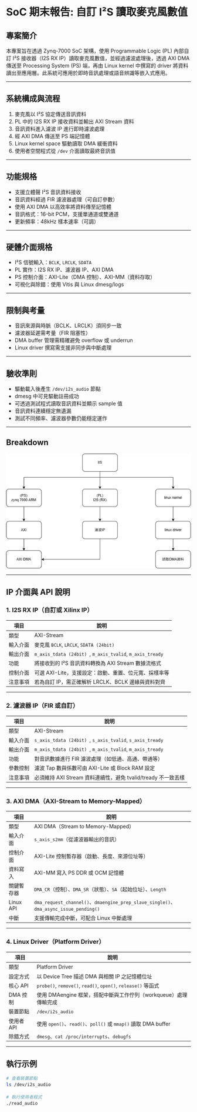 # SoC 期末報告: 自訂 I²S 讀取麥克風數值

## 專案簡介

本專案旨在透過 Zynq-7000 SoC 架構，使用 Programmable Logic (PL) 內部自訂 I²S 接收器（I2S RX IP）讀取麥克風數值，並經過濾波處理後，透過 AXI DMA 傳送至 Processing System (PS) 端，再由 Linux kernel 中撰寫的 driver 將資料讀出至應用層。此系統可應用於即時音訊處理或語音辨識等嵌入式應用。

---

## 系統構成與流程

1. 麥克風以 I²S 協定傳送音訊資料
2. PL 中的 I2S RX IP 接收資料並輸出 AXI Stream 資料
3. 音訊資料進入濾波 IP 進行即時濾波處理
4. 經 AXI DMA 傳送至 PS 端記憶體
5. Linux kernel space 驅動讀取 DMA 緩衝資料
6. 使用者空間程式從 `/dev` 介面讀取最終音訊值

---

## 功能規格

* 支援立體聲 I²S 音訊資料接收
* 音訊資料經過 FIR 濾波器處理（可自訂參數）
* 使用 AXI DMA 以高效率將資料傳至記憶體
* 音訊格式：16-bit PCM，支援單通道或雙通道
* 更新頻率：48kHz 樣本速率（可調）

---

## 硬體介面規格

* I²S 信號輸入：`BCLK`, `LRCLK`, `SDATA`
* PL 實作：I2S RX IP、濾波器 IP、AXI DMA
* PS 控制介面：AXI-Lite（DMA 控制）、AXI-MM（資料存取）
* 可視化與除錯：使用 Vitis 與 Linux dmesg/logs

---

## 限制與考量

* 音訊來源與時脈（BCLK、LRCLK）須同步一致
* 濾波器延遲需考量（FIR 阻塞性）
* DMA buffer 管理需精確避免 overflow 或 underrun
* Linux driver 撰寫需支援非同步與中斷處理

---

## 驗收準則

* 驅動載入後產生 `/dev/i2s_audio` 節點
* dmesg 中可見驅動註冊成功
* 可透過測試程式讀取音訊資料並顯示 sample 值
* 音訊資料連續穩定無遺漏
* 測試不同頻率、濾波器參數仍能穩定運作

---

## Breakdown

![image](SoC_breakdown.png)

---

## IP 介面與 API 說明

### 1. I2S RX IP（自訂或 Xilinx IP）

| 項目       | 說明                                                                 |
|------------|----------------------------------------------------------------------|
| 類型       | AXI-Stream                                                           |
| 輸入介面   | 麥克風 `BCLK`, `LRCLK`, `SDATA (24bit)`                    |
| 輸出介面   | `m_axis_tdata (24bit) `, `m_axis_tvalid`, `m_axis_tready`                    |
| 功能       | 將接收到的 I²S 音訊資料轉換為 AXI Stream 數據流格式                  |
| 控制介面   | 可選 AXI-Lite，支援設定：啟動、重置、位元寬、採樣率等               |
| 注意事項   | 若為自訂 IP，需正確解析 LRCLK、BCLK 邊緣與資料對齊                 |

---

### 2. 濾波器 IP（FIR 或自訂）

| 項目       | 說明                                                                 |
|------------|----------------------------------------------------------------------|
| 類型       | AXI-Stream                                                           |
| 輸入介面   | `s_axis_tdata (24bit) `, `s_axis_tvalid`, `s_axis_tready`                    |
| 輸出介面   | `m_axis_tdata (24bit) `, `m_axis_tvalid`, `m_axis_tready`                    |
| 功能       | 對音訊數據進行 FIR 濾波處理（如低通、高通、帶通等）                |
| 參數控制   | 濾波 Tap 數與係數可由 AXI-Lite 或 Block RAM 設定                   |
| 注意事項   | 必須維持 AXI Stream 資料連續性，避免 tvalid/tready 不一致丟樣     |

---

### 3. AXI DMA（AXI-Stream to Memory-Mapped）

| 項目           | 說明                                                              |
|----------------|-------------------------------------------------------------------|
| 類型           | AXI DMA（Stream to Memory-Mapped）                               |
| 輸入介面       | `s_axis_s2mm`（從濾波器輸出的音訊）                    |
| 控制介面       | AXI-Lite 控制暫存器（啟動、長度、來源位址等）                    |
| 資料寫入       | AXI-MM 寫入 PS DDR 或 OCM 記憶體                                  |
| 關鍵暫存器     | `DMA_CR`（控制）、`DMA_SR`（狀態）、`SA`（起始位址）、`Length`   |
| Linux API      | `dma_request_channel()`、`dmaengine_prep_slave_single()`、`dma_async_issue_pending()` |
| 中斷           | 支援傳輸完成中斷，可配合 Linux 中斷處理                          |

---

### 4. Linux Driver（Platform Driver）

| 項目         | 說明                                                              |
|--------------|-------------------------------------------------------------------|
| 類型         | Platform Driver                                                   |
| 設定方式     | 以 Device Tree 描述 DMA 與相關 IP 之記憶體位址                    |
| 核心 API     | `probe()`, `remove()`, `read()`, `open()`, `release()` 等函式     |
| DMA 控制     | 使用 DMAengine 框架，搭配中斷與工作佇列（workqueue）處理傳輸完成 |
| 裝置節點     | `/dev/i2s_audio`                                                  |
| 使用者 API   | 使用 `open()`、`read()`、`poll()` 或 `mmap()` 讀取 DMA buffer     |
| 除錯方式     | `dmesg`、`cat /proc/interrupts`、`debugfs`                         |

---

## 執行示例

```bash
# 查看裝置節點
ls /dev/i2s_audio

# 執行使用者程式
./read_audio
